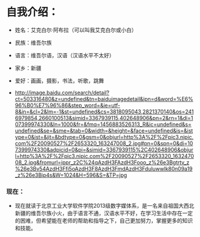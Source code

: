 # 自我介绍：
* 姓名：艾克白尔·阿布拉（可以叫我艾克白尔或小白）
* 民族：维吾尔族
* 语言：维吾尔语，汉语（汉语水平不太好）
* 家乡：新疆
* 爱好：画画，摄影，书法，听歌，跳舞
 
* http://image.baidu.com/search/detail?ct=503316480&z=undefined&tn=baiduimagedetail&ipn=d&word=%E6%96%B0%E7%96%86&step_word=&ie=utf-8&in=&cl=2&lm=-1&st=undefined&cs=3818095043,2821370140&os=2416979854,2660100513&simid=3367939115,402648906&pn=2&rn=1&di=107399974330&ln=1000&fr=&fmq=1456883526313_R&ic=undefined&s=undefined&se=&sme=&tab=0&width=&height=&face=undefined&is=&istype=0&ist=&jit=&bdtype=0&gsm=0&objurl=http%3A%2F%2Fpic3.nipic.com%2F20090527%2F2653320_163247008_2.jpg#pn=0&spn=0&di=107399974330&adpicid=0&pi=&simid=3367939115%2C402648906&objurl=http%3A%2F%2Fpic3.nipic.com%2F20090527%2F2653320_163247008_2.jpg&fromurl=ippr_z2C%24qAzdH3FAzdH3Fooo_z%26e3Bgtrtv_z%26e3Bv54AzdH3Ffi5oAzdH3F8AzdH3FmdAzdH3Fduluwwlk80n09a19_z%26e3Bip4s&W=1024&H=596&S=&TP=jpg

### 现在：
*   现在就读于北京工业大学软件学院2013级数字媒体系，是一名来自祖国大西北新疆的维吾尔族小火，由于语言不通，汉语水平不好，在学习生活中存在一定的困难，但希望能在老师的帮助和指导之下，自己更加努力，掌握更多的知识和技能。
